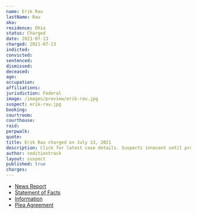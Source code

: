 ```yaml
---
name: Erik Rau
lastName: Rau
aka:
residence: Ohio
status: Charged
date: 2021-07-13
charged: 2021-07-13
indicted:
convicted:
sentenced:
dismissed:
deceased:
age:
occupation:
affiliations:
jurisdiction: Federal
image: /images/preview/erik-rau.jpg
suspect: erik-rau.jpg
booking:
courtroom:
courthouse:
raid:
perpwalk:
quote:
title: Erik Rau charged on July 13, 2021
description: Click for latest case details. Suspects innocent until proven guilty.
author: seditiontrack
layout: suspect
published: true
charges:
---
```

- [News Report](https://www.nbc4i.com/news/local-news/columbus/central-ohio-resident-arrested-in-jan-6-breach-of-u-s-capitol/)
- [Statement of Facts](https://www.justice.gov/usao-dc/case-multi-defendant/file/1412526/download)
- [Information](https://www.justice.gov/usao-dc/case-multi-defendant/file/1412531/download)
- [Plea Agreement](https://www.justice.gov/usao-dc/case-multi-defendant/file/1415121/download)
